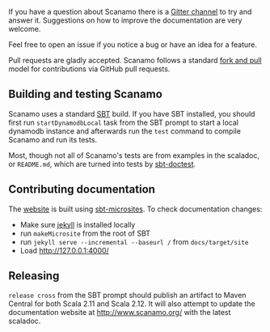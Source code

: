 If you have a question about Scanamo there is a 
[Gitter channel](https://gitter.im/guardian/scanamo) to try and 
answer it. Suggestions on how to improve the documentation are very
welcome.

Feel free to open an issue if you notice a bug or have an idea for a
feature. 

Pull requests are gladly accepted. Scanamo follows a standard
[fork and pull](https://help.github.com/articles/using-pull-requests/)
model for contributions via GitHub pull requests.

Building and testing Scanamo
----------------------------

Scanamo uses a standard [SBT](https://www.scala-sbt.org/) build. If you
have SBT installed, you should first run `startDynamodbLocal` task from the SBT prompt to start a local dynamodb instance and afterwards run the `test` command to compile Scanamo and run its tests.

Most, though not all of Scanamo's tests are from examples in the scaladoc, 
or `README.md`, which are turned into tests by 
[sbt-doctest](https://github.com/tkawachi/sbt-doctest).

Contributing documentation
--------------------------

The [website](http://www.scanamo.org) is built using 
[sbt-microsites](https://47deg.github.io/sbt-microsites/). To check 
documentation changes: 
 * Make sure [jekyll](https://jekyllrb.com/docs/installation/) is installed locally
 * run `makeMicrosite` from the root of SBT
 * run `jekyll serve --incremental --baseurl /` from `docs/target/site`
 * Load http://127.0.0.1:4000/

Releasing
---------

`release cross` from the SBT prompt should publish an artifact to Maven 
Central for both Scala 2.11 and Scala 2.12. It will also attempt to update
the documentation website at http://www.scanamo.org/ with the latest scaladoc.
